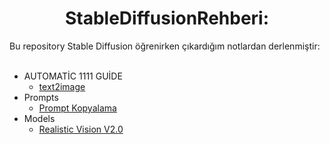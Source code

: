 <h1 align="center">StableDiffusionRehberi:</h1>
Bu repository Stable Diffusion öğrenirken çıkardığım notlardan derlenmiştir: <br />
  <br />
  
- AUTOMATİC 1111 GUİDE
   - [text2image](https://github.com/MR-Wrestler/StableDiffusionRehberi/blob/main/StableDiffusionRehberi/AUTOMAT%C4%B0C1111%20GUIDE/txt2image.md)
- Prompts
  - [Prompt Kopyalama](https://github.com/MR-Wrestler/StableDiffusionRehberi/blob/main/StableDiffusionRehberi/Prompts/Prompt%20Kopyalama.md)
- Models
  - [Realistic Vision V2.0](https://github.com/MR-Wrestler/StableDiffusionRehberi/blob/main/StableDiffusionRehberi/Models/Realistic%20Vision%20V2%200.md)
  
  
